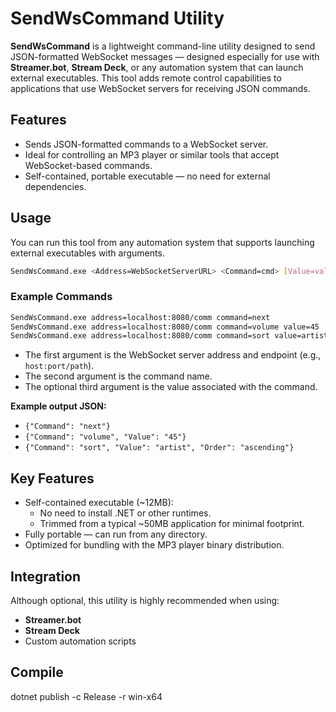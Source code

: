 # SendWsCommand Utility

**SendWsCommand** is a lightweight command-line utility designed to send JSON-formatted WebSocket messages — designed especially for use with **Streamer.bot**, **Stream Deck**, or any automation system that can launch external executables. This tool adds remote control capabilities to applications that use WebSocket servers for receiving JSON commands.

## Features

- Sends JSON-formatted commands to a WebSocket server.
- Ideal for controlling an MP3 player or similar tools that accept WebSocket-based commands.
- Self-contained, portable executable — no need for external dependencies.

## Usage

You can run this tool from any automation system that supports launching external executables with arguments.

```bash
SendWsCommand.exe <Address=WebSocketServerURL> <Command=cmd> [Value=val] [Order=order]
```

### Example Commands

```bash
SendWsCommand.exe address=localhost:8080/comm command=next
SendWsCommand.exe address=localhost:8080/comm command=volume value=45
SendWsCommand.exe address=localhost:8080/comm command=sort value=artist order=ascending
```

- The first argument is the WebSocket server address and endpoint (e.g., `host:port/path`).
- The second argument is the command name.
- The optional third argument is the value associated with the command.

**Example output JSON:**

- `{"Command": "next"}`
- `{"Command": "volume", "Value": "45"}`
- `{"Command": "sort", "Value": "artist", "Order": "ascending"}`

## Key Features

- Self-contained executable (~12MB):
  - No need to install .NET or other runtimes.
  - Trimmed from a typical ~50MB application for minimal footprint.
- Fully portable — can run from any directory.
- Optimized for bundling with the MP3 player binary distribution.

## Integration

Although optional, this utility is highly recommended when using:

- **Streamer.bot**
- **Stream Deck**
- Custom automation scripts

## Compile 
dotnet publish -c Release -r win-x64

